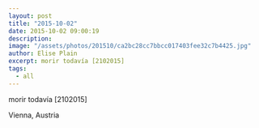 ```yaml
---
layout: post
title: "2015-10-02"
date: 2015-10-02 09:00:19
description: 
image: "/assets/photos/201510/ca2bc28cc7bbcc017403fee32c7b4425.jpg"
author: Elise Plain
excerpt: morir todavía [2102015]
tags: 
  - all
---
```


morir todavía [2102015]
<p></p>
Vienna, Austria